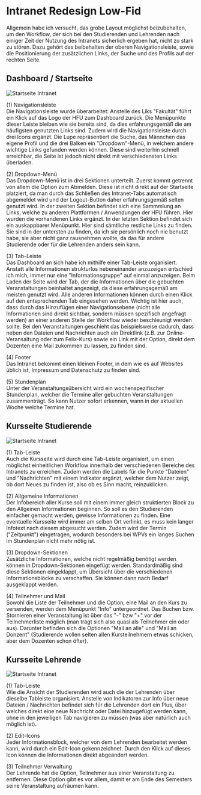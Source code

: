 # Intranet Redesign Low-Fid

Allgemein habe ich versucht, das grobe Layout möglichst beizubehalten, um den Workflow, der sich bei den Studierenden und Lehrenden nach einiger Zeit der Nutzung des Intranets sicherlich ergeben hat, nicht zu stark zu stören. Dazu gehört das beibehalten der oberen Navigationsleiste, sowie die Positionierung der zusätzlichen Links, der Suche und des Profils auf der rechten Seite.

## Dashboard / Startseite

![Startseite Intranet](https://ninahecht.github.io/IFD-WiSe20-21/aufgabe2/ressources/intranet-startseite.jpg)

(1) Navigationsleiste  
Die Navigationsleiste wurde überarbeitet: Anstelle des Liks "Fakultät" führt ein Klick auf das Logo der HFU zum Dashboard zurück. Die Menüpunkte dieser Leiste bleiben wie sie bereits sind, da dies erfahrungsgemäß die am häufigsten genutzten Links sind. Zudem wird die Navigationsleiste durch drei Icons ergänzt. Die Lupe repräsentiert die Suche, das Männchen das eigene Profil und die drei Balken ein "Dropdown"-Menü, in welchem andere wichtige Links gefunden werden können. Diese sind weiterhin schnell erreichbar, die Seite ist jedoch nicht direkt mit verschiedensten Links überladen.

(2) Dropdown-Menü  
Das Dropdown-Menü ist in drei Sektionen unterteilt. Zuerst kommt getrennt von allem die Option zum Abmelden. Diese ist nicht direkt auf der Startseite platziert, da man durch das Schließen des Intranet-Tabs automatisch abgemeldet wird und der Logout-Button daher erfahrungsgemäß selten genutzt wird. In der zweiten Sektion befindet sich eine Sammmlung an Links, welche zu anderen Plattformen / Anwendungen der HFU führen. Hier wurden die vorhandenen Links ergänzt. In der letzten Sektion befindet sich ein auskappbarer Menüpunkt. Hier sind sämtliche restliche Links zu finden. Sie sind in der untersten zu finden, da ich sie persönlich noch nie benutzt habe, sie aber nicht ganz rausnehmen wollte, da das für andere Studierende oder für die Lehrenden anders sein kann.

(3) Tab-Leiste  
Das Dashboard an sich habe ich mithilfe einer Tab-Leiste organisiert. Anstatt alle Informationen strukturlos nebeneinander anzuzeigen entschied ich mich, immer nur eine "Informationsgruppe" auf einmal anzuzeigen. Beim Laden der Seite wird der Tab, der die Informationen über die gebuchten Veranstaltungen beinhaltet angezeigt, da diese erfahrungsgemäß am meisten genutzt wird. Alle anderen Informationen können durch einen Klick auf den entsprechenden Tab eingesehen werden. Wichtig ist hier auch, dass durch das Hinzufügen einer Navigationsebene (nicht alle Informationen sind direkt sichtbar, sondern müssen spezifisch angefragt werden) an einer anderen Stelle der Workflow wieder beschleunigt werden sollte. Bei den Veranstaltungen geschieht das beispielsweise dadurch, dass neben den Dateien und Nachrichten auch ein Direktlink (z.B. zur Online-Veransaltung oder zum Felix-Kurs) sowie ein Link mit der Option, direkt dem Dozenten eine Mail zukommen zu lassen, zu finden sind.

(4) Footer   
Das Intranet bekommt einen kleinen Footer, in dem wie es auf Websites üblich ist, Impressum und Datenschutz zu finden sind.

(5) Stundenplan  
Unter der Veranstaltungsübersicht wird ein wochenspezifischer Stundenplan, welcher die Termine aller gebuchten Veranstaltungen zusammenträgt. So kann Nutzer sofort erkennen, wann in der aktuellen Woche welche Termine hat.

## Kursseite Studierende

![Startseite Intranet](https://ninahecht.github.io/IFD-WiSe20-21/aufgabe2/ressources/Intranet-kursseite-studierende.jpg)

(1) Tab-Leiste  
Auch die Kursseite wird durch eine Tab-Leiste organisiert, um einen möglichst einheitlichen Workflow innerhalb der verschiedenen Bereiche des Intranets zu erreichen. Zudem werden die Labels für die Punkte "Dateien" und "Nachrichten" mit einem Indikator ergänzt, welcher dem Nutzer zeigt, ob dort Neues zu finden ist, also ob es Sinn macht, reinzuklicken.

(2) Allgemeine Informationen  
Der Infobereich aller Kurse soll mit einem immer gleich struktierten Block zu den Allgeinen Informationen beginnen. So soll es den Studierenden einfacher gemacht werden, gewisse Informationen zu finden. Eine eventuelle Kursseite wird immer am selben Ort verlinkt, es muss kein langer Infotext nach diesem abgesucht werden. Zudem wird der Termin ("Zeitpunkt") eingetragen, wodurch besonders bei WPVs ein langes Suchen im Stundenplan nicht mehr nötig ist.

(3) Dropdown-Sektionen  
Zusätzliche Informationen, welche nicht regelmäßig benötigt werden können in Dropdown-Sektionen eingefügt werden. Standardmäßig sind diese Sektionen eingeklappt, um Übersicht über die verschiedenen Informationsblöcke zu verschaffen. Sie können dann nach Bedarf ausgeklappt werden.

(4) Teilnehmer und Mail  
Sowohl die Liste der Teilnehmer und die Option, eine Mail an den Kurs zu versenden, werden dem Menüpunkt "Info" untergeordnet. Das Buchen bzw. Stornieren einer Veranstaltung ist über das "-" bzw "+" vor der Teilnehmerliste möglich (man trägt sich also quasi als Teilnehmer ein oder aus). Darunter befinden sich die Optionen "Mail an alle" und "Mail an Donzent" (Studierende wollen selten allen Kursteilnehmern etwas schicken, aber dem Dozenten schon öfter).

## Kursseite Lehrende

![Startseite Intranet](https://ninahecht.github.io/IFD-WiSe20-21/aufgabe2/ressources/intranet-kursseite-lehrende.jpg)

(1) Tab-Leiste  
Wie die Ansicht der Studierenden wird auch die der Lehrenden über dieselbe Tableiste organisiert. Anstelle von Indikatoren zur Info über neue Dateien / Nachrichten befindet sich für die Lehrenden dort ein Plus, über welches direkt eine neue Nachricht oder Datei hinzugefügt werden kann, ohne in den jeweiligen Tab navigieren zu müssen (was aber natürlich auch möglich ist).

(2) Edit-Icons  
Jeder Informationsblock, welcher von dem Lehrenden bearbeitet werden kann, wird durch ein Edit-Icon gekennzeichnet. Durch den Klick auf dieses Icon können die Informationen direkt abgeändert werden. 

(3) Teilnehmer Verwaltung  
Der Lehrende hat die Option, Teilnehmer aus einer Veranstaltung zu entfernen. Diese Option gibt es vor allem, damit er am Ende des Semesters seine Veranstaltung aufräumen kann.